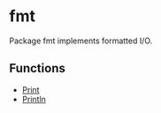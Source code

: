 # fmt

Package fmt implements formatted I/O.

## Functions

- [Print](print.md)
- [Println](println.md)
